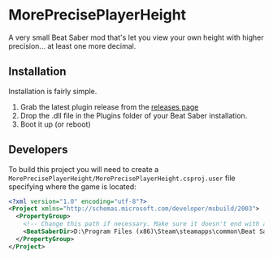 # MorePrecisePlayerHeight
A very small Beat Saber mod that's let you view your own height with higher precision... at least one more decimal.

## Installation
Installation is fairly simple.
1. Grab the latest plugin release from the [releases page](https://github.com/ErisApps/MorePrecisePlayerHeight/releases)
2. Drop the .dll file in the Plugins folder of your Beat Saber installation.
3. Boot it up (or reboot)

## Developers
To build this project you will need to create a `MorePrecisePlayerHeight/MorePrecisePlayerHeight.csproj.user` file specifying where the game is located:

```xml
<?xml version="1.0" encoding="utf-8"?>
<Project xmlns="http://schemas.microsoft.com/developer/msbuild/2003">
  <PropertyGroup>
    <!-- Change this path if necessary. Make sure it doesn't end with a backslash. -->
    <BeatSaberDir>D:\Program Files (x86)\Steam\steamapps\common\Beat Saber</BeatSaberDir>
  </PropertyGroup>
</Project>
```
